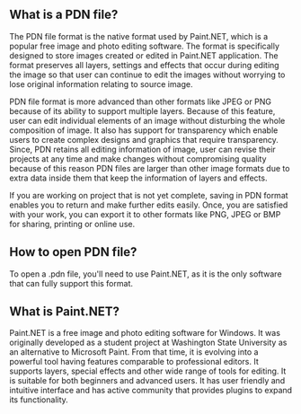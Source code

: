 ## What is a PDN file?

The PDN file format is the native format used by Paint.NET, which is a popular free image and photo editing software. The format is specifically designed to store images created or edited in Paint.NET application. The format preserves all layers, settings and effects that occur during editing the image so that user can continue to edit the images without worrying to lose original information relating to source image.

PDN file format is more advanced than other formats like JPEG or PNG because of its ability to support multiple layers. Because of this feature, user can edit individual elements of an image without disturbing the whole composition of image. It also has support for transparency which enable users to create complex designs and graphics that require transparency. Since, PDN retains all editing information of image, user can revise their projects at any time and make changes without compromising quality because of this reason PDN files are larger than other image formats due to extra data inside them that keep the information of layers and effects.

If you are working on project that is not yet complete, saving in PDN format enables you to return and make further edits easily. Once, you are satisfied with your work, you can export it to other formats like PNG, JPEG or BMP for sharing, printing or online use.

## How to open PDN file?

To open a .pdn file, you'll need to use Paint.NET, as it is the only software that can fully support this format.

## What is Paint.NET?

Paint.NET is a free image and photo editing software for Windows. It was originally developed as a student project at Washington State University as an alternative to Microsoft Paint. From that time, it is evolving into a powerful tool having features comparable to professional editors. It supports layers, special effects and other wide range of tools for editing. It is suitable for both beginners and advanced users. It has user friendly and intuitive interface and has active community that provides plugins to expand its functionality.
